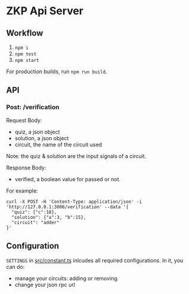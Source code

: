 # ZKP Api Server

## Workflow

1. `npm i`
1. `npm test`
1. `npm start`

For production builds, run `npm run build`.

## API

### Post: /verification

Request Body:

- quiz, a json object
- solution, a json object
- circuit, the name of the circuit used

Note: the quiz & solution are the input signals of a circuit.

Response Body:

- verified, a boolean value for passed or not.

For example:

```shell
curl -X POST -H 'Content-Type: application/json' -i 'http://127.0.0.1:3006/verification' --data '{
  "quiz": {"c":18},
  "solution": {"a":3, "b":15},
  "circuit": "adder"
}'
```

## Configuration

`SETTINGS` in [src/constant.ts](./src/constant.ts) inlcudes all required configurations. In it, you can do:

- manage your circuits: adding or removing.
- change your json rpc url
